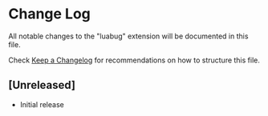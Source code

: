 # Change Log
All notable changes to the "luabug" extension will be documented in this file.

Check [Keep a Changelog](http://keepachangelog.com/) for recommendations on how to structure this file.

## [Unreleased]
- Initial release